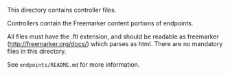 This directory contains controller files.

Controllers contain the Freemarker content portions of endpoints.

All files must have the .ftl extension, and should be readable as freemarker (http://freemarker.org/docs/) which parses as html.
There are no mandatory files in this directory.

See `endpoints/README.md` for more information.
